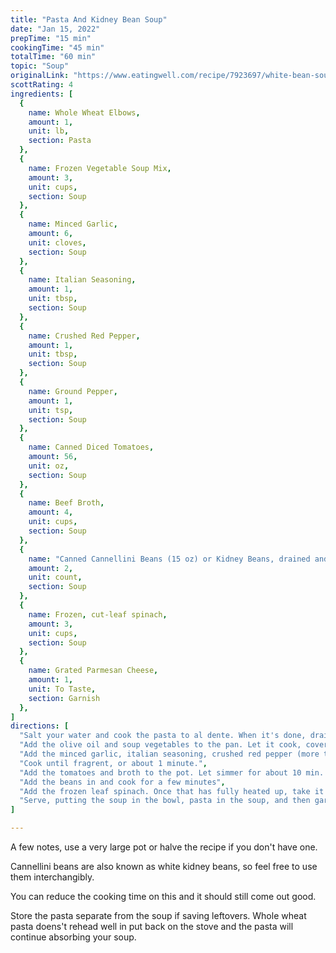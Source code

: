 ```yaml
---
title: "Pasta And Kidney Bean Soup"
date: "Jan 15, 2022"
prepTime: "15 min" 
cookingTime: "45 min"
totalTime: "60 min"
topic: "Soup"
originalLink: "https://www.eatingwell.com/recipe/7923697/white-bean-soup-with-pasta/"
scottRating: 4
ingredients: [
  {
    name: Whole Wheat Elbows,
    amount: 1,
    unit: lb,
    section: Pasta
  },
  {
    name: Frozen Vegetable Soup Mix,
    amount: 3,
    unit: cups,
    section: Soup
  },
  {
    name: Minced Garlic,
    amount: 6,
    unit: cloves,
    section: Soup
  },
  {
    name: Italian Seasoning,
    amount: 1,
    unit: tbsp,
    section: Soup
  },
  {
    name: Crushed Red Pepper,
    amount: 1,
    unit: tbsp,
    section: Soup
  },
  {
    name: Ground Pepper,
    amount: 1,
    unit: tsp,
    section: Soup
  },
  {
    name: Canned Diced Tomatoes,
    amount: 56,
    unit: oz,
    section: Soup
  },
  {
    name: Beef Broth,
    amount: 4,
    unit: cups,
    section: Soup
  },
  {
    name: "Canned Cannellini Beans (15 oz) or Kidney Beans, drained and rinced",
    amount: 2,
    unit: count,
    section: Soup
  },
  {
    name: Frozen, cut-leaf spinach,
    amount: 3,
    unit: cups,
    section: Soup
  },
  {
    name: Grated Parmesan Cheese,
    amount: 1,
    unit: To Taste,
    section: Garnish
  },
]
directions: [
  "Salt your water and cook the pasta to al dente. When it's done, drain and set aside. While cooking, prepare the rest of the soup.",
  "Add the olive oil and soup vegetables to the pan. Let it cook, covered, until softened a bit. 5-10 minutes.",
  "Add the minced garlic, italian seasoning, crushed red pepper (more than what's called for if you like it spicy), and pepper.",
  "Cook until fragrent, or about 1 minute.",
  "Add the tomatoes and broth to the pot. Let simmer for about 10 min. We're condensing the flavor a bit.",
  "Add the beans in and cook for a few minutes",
  "Add the frozen leaf spinach. Once that has fully heated up, take it off the heat",
  "Serve, putting the soup in the bowl, pasta in the soup, and then garnishing with parmesean cheese."
]

---
```


A few notes, use a very large pot or halve the recipe if you don't have one.

Cannellini beans are also known as white kidney beans, so feel free to use them interchangibly.

You can reduce the cooking time on this  and it should still come out good.

Store the pasta separate from the soup if saving leftovers. Whole wheat pasta doens't rehead well in put back on the stove and the pasta will continue absorbing your soup.